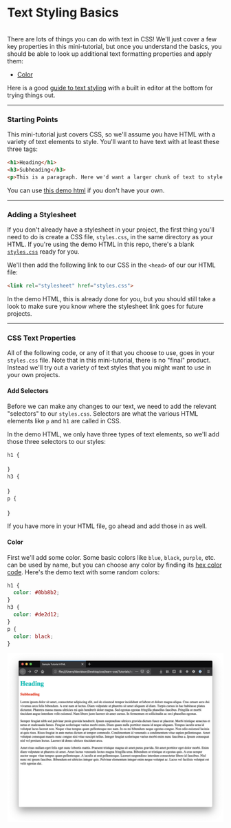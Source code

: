 # Text Styling Basics

&nbsp;  
There are lots of things you can do with text in CSS! We'll just cover a few key properties in this mini-tutorial, but once you understand the basics, you should be able to look up additional text formatting properties and apply them:

- [Color](#color)

Here is a good [guide to text styling](https://developer.mozilla.org/en-US/docs/Learn/CSS/Styling_text/Fundamentals) with a built in editor at the bottom for trying things out.

---

### Starting Points

This mini-tutorial just covers CSS, so we'll assume you have HTML with a variety of text elements to style. You'll want to have text with at least these three tags:
```html
<h1>Heading</h1>
<h3>Subheading</h3>
<p>This is a paragraph. Here we'd want a larger chunk of text to style.</p>
```
You can use [this demo html](./starter.html) if you don't have your own.

---

### Adding a Stylesheet

If you don't already have a stylesheet in your project, the first thing you'll need to do is create a CSS file, `styles.css`, in the same directory as your HTML. If you're using the demo HTML in this repo, there's a blank [`styles.css`](./styles.css) ready for you.

We'll then add the following link to our CSS in the `<head>` of our our HTML file:
```html
<link rel="stylesheet" href="styles.css">
```
In the demo HTML, this is already done for you, but you should still take a look to make sure you know where the stylesheet link goes for future projects.

---

### CSS Text Properties

All of the following code, or any of it that you choose to use, goes in your `styles.css` file. Note that in this mini-tutorial, there is no "final" product. Instead we'll try out a variety of text styles that you might want to use in your own projects.

#### Add Selectors

Before we can make any changes to our text, we need to add the relevant "selectors" to our `styles.css`. Selectors are what the various HTML elements like `p` and `h1` are called in CSS.  

In the demo HTML, we only have three types of text elements, so we'll add those three selectors to our styles:
```css
h1 {

}
h3 {

}
p {

}
```
If you have more in your HTML file, go ahead and add those in as well.

#### Color

First we'll add some color. Some basic colors like `blue`, `black`, `purple`, etc. can be used by name, but you can choose any color by finding its [hex color code](https://www.google.com/search?q=color+picker). Here's the demo text with some random colors:
```css
h1 {
  color: #0bb8b2;
}
h3 {
  color: #de2d12;
}
p {
  color: black;
}
```
![color](color.png)

